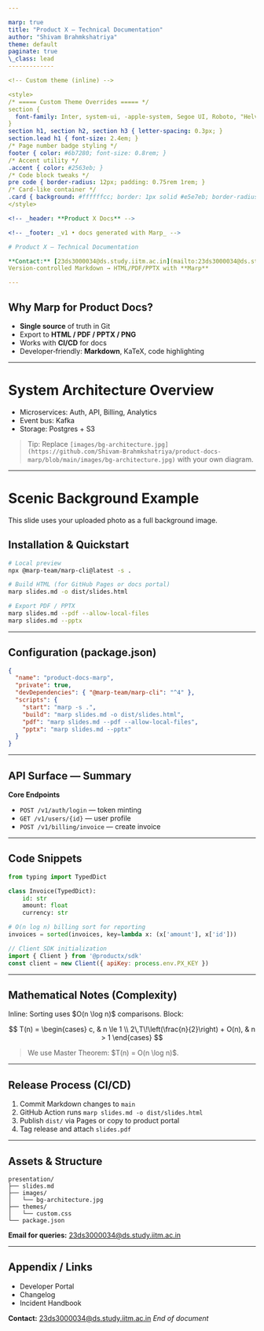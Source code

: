 ```yaml
---

marp: true
title: "Product X — Technical Documentation"
author: "Shivam Brahmkshatriya"
theme: default
paginate: true
\_class: lead
-------------

<!-- Custom theme (inline) -->

<style>
/* ===== Custom Theme Overrides ===== */
section {
  font-family: Inter, system-ui, -apple-system, Segoe UI, Roboto, "Helvetica Neue", Arial, "Noto Sans";
}
section h1, section h2, section h3 { letter-spacing: 0.3px; }
section.lead h1 { font-size: 2.4em; }
/* Page number badge styling */
footer { color: #6b7280; font-size: 0.8rem; }
/* Accent utility */
.accent { color: #2563eb; }
/* Code block tweaks */
pre code { border-radius: 12px; padding: 0.75rem 1rem; }
/* Card-like container */
.card { background: #ffffffcc; border: 1px solid #e5e7eb; border-radius: 16px; padding: 16px; }
</style>

<!-- _header: **Product X Docs** -->

<!-- _footer: _v1 • docs generated with Marp_ -->

# Product X — Technical Documentation

**Contact:** [23ds3000034@ds.study.iitm.ac.in](mailto:23ds3000034@ds.study.iitm.ac.in)
Version-controlled Markdown → HTML/PDF/PPTX with **Marp**

---
```


<!-- _class: lead -->

## Why Marp for Product Docs?

* **Single source** of truth in Git
* Export to **HTML / PDF / PPTX / PNG**
* Works with **CI/CD** for docs
* Developer‑friendly: **Markdown**, KaTeX, code highlighting

---

<!-- Demonstrate custom background image -->

<!-- _backgroundImage: url('images/bg-architecture.jpg') -->

<!-- _backgroundSize: cover -->

<!-- _color: #ffffff -->

<!-- _footer: _Background image demo_ -->

# System Architecture Overview

* Microservices: Auth, API, Billing, Analytics
* Event bus: Kafka
* Storage: Postgres + S3

> Tip: Replace `[images/bg-architecture.jpg](https://github.com/Shivam-Brahmkshatriya/product-docs-marp/blob/main/images/bg-architecture.jpg)` with your own diagram.

---

<!-- _backgroundImage: url('bg-architecture.jpg') -->
<!-- _backgroundSize: cover -->
<!-- _class: lead -->

# Scenic Background Example

This slide uses your uploaded photo as a full background image.


## Installation & Quickstart

```bash
# Local preview
npx @marp-team/marp-cli@latest -s .

# Build HTML (for GitHub Pages or docs portal)
marp slides.md -o dist/slides.html

# Export PDF / PPTX
marp slides.md --pdf --allow-local-files
marp slides.md --pptx
```

---

## Configuration (package.json)

```json
{
  "name": "product-docs-marp",
  "private": true,
  "devDependencies": { "@marp-team/marp-cli": "^4" },
  "scripts": {
    "start": "marp -s .",
    "build": "marp slides.md -o dist/slides.html",
    "pdf": "marp slides.md --pdf --allow-local-files",
    "pptx": "marp slides.md --pptx"
  }
}
```

---

<!-- Custom styling via directives -->

<!-- _backgroundColor: #0b1020 -->

<!-- _color: #e5e7eb -->

## API Surface — Summary

<div class="card">

**Core Endpoints**

* `POST /v1/auth/login` — token minting
* `GET /v1/users/{id}` — user profile
* `POST /v1/billing/invoice` — create invoice

</div>

---

## Code Snippets

```python
from typing import TypedDict

class Invoice(TypedDict):
    id: str
    amount: float
    currency: str

# O(n log n) billing sort for reporting
invoices = sorted(invoices, key=lambda x: (x['amount'], x['id']))
```

```javascript
// Client SDK initialization
import { Client } from '@productx/sdk'
const client = new Client({ apiKey: process.env.PX_KEY })
```

---

## Mathematical Notes (Complexity)

Inline: Sorting uses \$O(n \log n)\$ comparisons.
Block:

$$
T(n) =
\begin{cases}
  c, & n \le 1 \\
  2\,T\!\left(\frac{n}{2}\right) + O(n), & n > 1
\end{cases}
$$

> We use Master Theorem: \$T(n) = O(n \log n)\$.

---

## Release Process (CI/CD)

1. Commit Markdown changes to `main`
2. GitHub Action runs `marp slides.md -o dist/slides.html`
3. Publish `dist/` via Pages or copy to product portal
4. Tag release and attach `slides.pdf`

---

## Assets & Structure

```
presentation/
├── slides.md
├── images/
│   └── bg-architecture.jpg
├── themes/
│   └── custom.css
└── package.json
```

**Email for queries:** [23ds3000034@ds.study.iitm.ac.in](mailto:23ds3000034@ds.study.iitm.ac.in)

---

## Appendix / Links

* Developer Portal
* Changelog
* Incident Handbook

**Contact:** [23ds3000034@ds.study.iitm.ac.in](mailto:23ds3000034@ds.study.iitm.ac.in)
*End of document*
